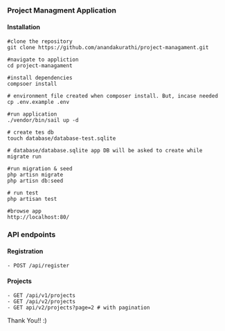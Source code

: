 ### Project Managment Application

#### Installation

```
#clone the repository
git clone https://github.com/anandakurathi/project-managament.git

#navigate to appliction
cd project-managament

#install dependencies 
compsoer install

# environment file created when composer install. But, incase needed
cp .env.example .env

#run application
./vendor/bin/sail up -d

# create tes db 
touch database/database-test.sqlite

# database/database.sqlite app DB will be asked to create while migrate run

#run migration & seed 
php artisn migrate
php artisn db:seed

# run test
php artisan test

#browse app
http://localhost:80/

```

### API endpoints

#### Registration
    - POST /api/register
#### Projects
    - GET /api/v1/projects
    - GET /api/v2/projects
    - GET api/v2/projects?page=2 # with pagination

Thank You!! :)
